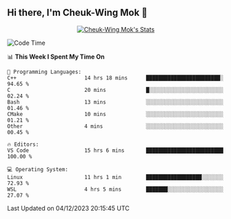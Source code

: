 ## Hi there, I'm Cheuk-Wing Mok 👋

<!--
**mozro0327/mozro0327** is a ✨ _special_ ✨ repository because its `README.md` (this file) appears on your GitHub profile.

Here are some ideas to get you started:

- 🔭 I’m currently working on ...
- 🌱 I’m currently learning ...
- 👯 I’m looking to collaborate on ...
- 🤔 I’m looking for help with ...
- 💬 Ask me about ...
- 📫 How to reach me: ...
- 😄 Pronouns: ...
- ⚡ Fun fact: ...
-->

<p align="center">
  <a href="https://github.com/mozro0327" class="rich-diff-level-one">
    <img src="https://github-readme-stats.vercel.app/api?username=mozro0327&title_color=333&text_color=777" alt="Cheuk-Wing Mok's Stats" >
    <!-- &hide=issues
    <img src="https://github-readme-stats.vercel.app/api?username=mozro0327&hide=issues&title_color=333&text_color=777" alt="Cheuk-Wing Mok's Stats" >
    -->
  </a>
</p>

<!--START_SECTION:waka-->
![Code Time](http://img.shields.io/badge/Code%20Time-2%2C178%20hrs%2035%20mins-blue)

📊 **This Week I Spent My Time On** 

```text
💬 Programming Languages: 
C++                      14 hrs 18 mins      ████████████████████████░   94.65 % 
C                        20 mins             █░░░░░░░░░░░░░░░░░░░░░░░░   02.24 % 
Bash                     13 mins             ░░░░░░░░░░░░░░░░░░░░░░░░░   01.46 % 
CMake                    10 mins             ░░░░░░░░░░░░░░░░░░░░░░░░░   01.21 % 
Other                    4 mins              ░░░░░░░░░░░░░░░░░░░░░░░░░   00.45 % 

🔥 Editors: 
VS Code                  15 hrs 6 mins       █████████████████████████   100.00 % 

💻 Operating System: 
Linux                    11 hrs 1 min        ██████████████████░░░░░░░   72.93 % 
WSL                      4 hrs 5 mins        ███████░░░░░░░░░░░░░░░░░░   27.07 % 
```


 Last Updated on 04/12/2023 20:15:45 UTC
<!--END_SECTION:waka-->
